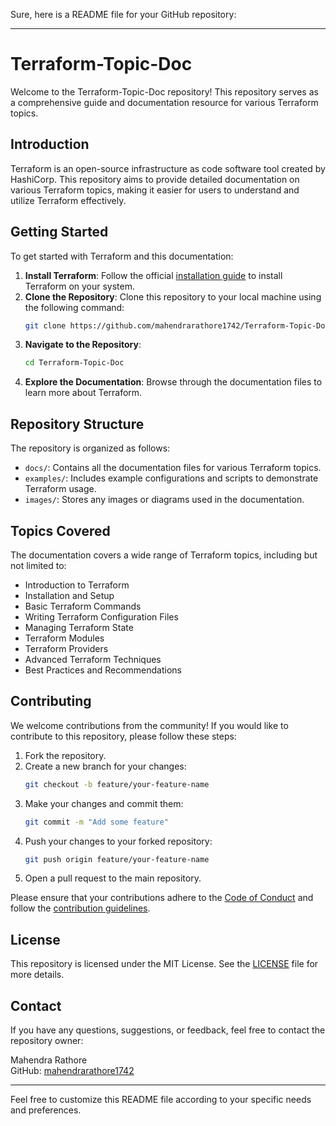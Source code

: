 Sure, here is a README file for your GitHub repository:

---

# Terraform-Topic-Doc

Welcome to the Terraform-Topic-Doc repository! This repository serves as a comprehensive guide and documentation resource for various Terraform topics.


## Introduction

Terraform is an open-source infrastructure as code software tool created by HashiCorp. This repository aims to provide detailed documentation on various Terraform topics, making it easier for users to understand and utilize Terraform effectively.

## Getting Started

To get started with Terraform and this documentation:

1. **Install Terraform**: Follow the official [installation guide](https://learn.hashicorp.com/tutorials/terraform/install-cli) to install Terraform on your system.
2. **Clone the Repository**: Clone this repository to your local machine using the following command:
   ```sh
   git clone https://github.com/mahendrarathore1742/Terraform-Topic-Doc.git
   ```
3. **Navigate to the Repository**:
   ```sh
   cd Terraform-Topic-Doc
   ```
4. **Explore the Documentation**: Browse through the documentation files to learn more about Terraform.

## Repository Structure

The repository is organized as follows:

- `docs/`: Contains all the documentation files for various Terraform topics.
- `examples/`: Includes example configurations and scripts to demonstrate Terraform usage.
- `images/`: Stores any images or diagrams used in the documentation.

## Topics Covered

The documentation covers a wide range of Terraform topics, including but not limited to:

- Introduction to Terraform
- Installation and Setup
- Basic Terraform Commands
- Writing Terraform Configuration Files
- Managing Terraform State
- Terraform Modules
- Terraform Providers
- Advanced Terraform Techniques
- Best Practices and Recommendations

## Contributing

We welcome contributions from the community! If you would like to contribute to this repository, please follow these steps:

1. Fork the repository.
2. Create a new branch for your changes:
   ```sh
   git checkout -b feature/your-feature-name
   ```
3. Make your changes and commit them:
   ```sh
   git commit -m "Add some feature"
   ```
4. Push your changes to your forked repository:
   ```sh
   git push origin feature/your-feature-name
   ```
5. Open a pull request to the main repository.

Please ensure that your contributions adhere to the [Code of Conduct](CODE_OF_CONDUCT.md) and follow the [contribution guidelines](CONTRIBUTING.md).

## License

This repository is licensed under the MIT License. See the [LICENSE](LICENSE) file for more details.

## Contact

If you have any questions, suggestions, or feedback, feel free to contact the repository owner:

Mahendra Rathore  
GitHub: [mahendrarathore1742](https://github.com/mahendrarathore1742)

---

Feel free to customize this README file according to your specific needs and preferences.
